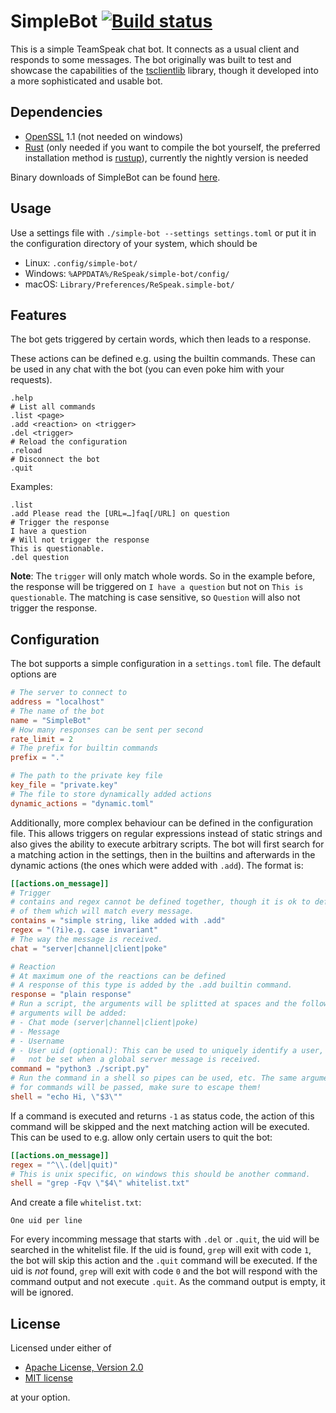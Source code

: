 # SimpleBot [![Build status](https://ci.appveyor.com/api/projects/status/p2og3vtd60boblbw/branch/master?svg=true)](https://ci.appveyor.com/project/Flakebi/simplebot/branch/master)

This is a simple TeamSpeak chat bot. It connects as a usual client and responds to some messages. The bot originally was built to test and showcase the capabilities of the [tsclientlib](https://github.com/ReSpeak/tsclientlib) library, though it developed into a more sophisticated and usable bot.

## Dependencies
- [OpenSSL](https://www.openssl.org) 1.1 (not needed on windows)
- [Rust](https://rust-lang.org) (only needed if you want to compile the bot yourself, the preferred installation method is [rustup](https://rustup.rs)), currently the nightly version is needed

Binary downloads of SimpleBot can be found [here](https://splamy.de/Nightly).

## Usage
Use a settings file with `./simple-bot --settings settings.toml` or put it in the configuration directory of your system, which should be

- Linux: `.config/simple-bot/`
- Windows: `%APPDATA%/ReSpeak/simple-bot/config/`
- macOS: `Library/Preferences/ReSpeak.simple-bot/`

## Features
The bot gets triggered by certain words, which then leads to a response.

These actions can be defined e.g. using the builtin commands.
These can be used in any chat with the bot (you can even poke him with your requests).
```
.help
# List all commands
.list <page>
.add <reaction> on <trigger>
.del <trigger>
# Reload the configuration
.reload
# Disconnect the bot
.quit
```

Examples:
```
.list
.add Please read the [URL=…]faq[/URL] on question
# Trigger the response
I have a question
# Will not trigger the response
This is questionable.
.del question
```

**Note**: The `trigger` will only match whole words. So in the example before, the response will be triggered on `I have a question` but not on `This is questionable`.
The matching is case sensitive, so `Question` will also not trigger the response.

## Configuration
The bot supports a simple configuration in a `settings.toml` file. The default options are
```toml
# The server to connect to
address = "localhost"
# The name of the bot
name = "SimpleBot"
# How many responses can be sent per second
rate_limit = 2
# The prefix for builtin commands
prefix = "."

# The path to the private key file
key_file = "private.key"
# The file to store dynamically added actions
dynamic_actions = "dynamic.toml"
```

Additionally, more complex behaviour can be defined in the configuration file.
This allows triggers on regular expressions instead of static strings and also gives the ability to execute arbitrary scripts.
The bot will first search for a matching action in the settings, then in the builtins and afterwards in the dynamic actions (the ones which were added with `.add`).
The format is:
```toml
[[actions.on_message]]
# Trigger
# contains and regex cannot be defined together, though it is ok to define none
# of them which will match every message.
contains = "simple string, like added with .add"
regex = "(?i)e.g. case invariant"
# The way the message is received.
chat = "server|channel|client|poke"

# Reaction
# At maximum one of the reactions can be defined
# A response of this type is added by the .add builtin command.
response = "plain response"
# Run a script, the arguments will be splitted at spaces and the following
# arguments will be added:
# - Chat mode (server|channel|client|poke)
# - Message
# - Username
# - User uid (optional): This can be used to uniquely identify a user, it will
#   not be set when a global server message is received.
command = "python3 ./script.py"
# Run the command in a shell so pipes can be used, etc. The same arguments as
# for commands will be passed, make sure to escape them!
shell = "echo Hi, \"$3\""
```

If a command is executed and returns `-1` as status code, the action of this command will be skipped and the next matching action will be executed.
This can be used to e.g. allow only certain users to quit the bot:
```toml
[[actions.on_message]]
regex = "^\\.(del|quit)"
# This is unix specific, on windows this should be another command.
shell = "grep -Fqv \"$4\" whitelist.txt"
```
And create a file `whitelist.txt`:
```
One uid per line
```

For every incomming message that starts with `.del` or `.quit`, the uid will be searched in the whitelist file.
If the uid is found, `grep` will exit with code `1`, the bot will skip this action and the `.quit` command will be executed.
If the uid is *not* found, `grep` will exit with code `0` and the bot will respond with the command output and not execute `.quit`. As the command output is empty, it will be ignored.

## License
Licensed under either of

 * [Apache License, Version 2.0](LICENSE-APACHE)
 * [MIT license](LICENSE-MIT)

at your option.
